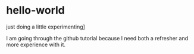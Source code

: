 # hello-world
just doing a little experimenting]

I am going through the github tutorial because I need both a refresher and more experience with it. 
